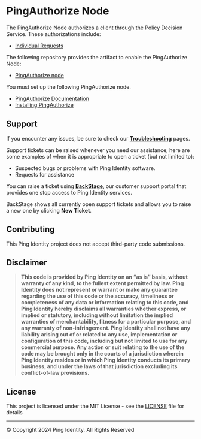<!--
 * This code is to be used exclusively in connection with Ping Identity Corporation software or services. Ping Identity Corporation only offers such software or services to legal entities who have entered into a binding license agreement with Ping Identity Corporation.
 *
 * Copyright 2024 Ping Identity Corporation. All Rights Reserved
-->

# PingAuthorize Node

The PingAuthorize Node authorizes a client through the Policy Decision Service. These authorizations include:

* [Individual Requests](https://apidocs.pingidentity.com/pingauthorize/authorization-policy-decision/v1/api/guide/#post-authorize-client-with-individual-decision:~:text=leave%20it%20empty.-,Authorize%20client%20with%20individual%20decision,-%7B%7BapiPath%7D%7D/governance%2Dengine)

The following repository provides the artifact to enable the PingAuthorize Node:

* [PingAuthorize node](https://github.com/ForgeRock/tntp-ping-authorize/blob/main/docs/pingauthorize/README.md)

You must set up the following PingAuthorize node.

* [PingAuthorize Documentation](https://docs.pingidentity.com/r/en-us/pingauthorize-100/paz_home_landing_page)
* [Installing PingAuthorize](https://docs.pingidentity.com/r/en-us/pingauthorize-100/paz_install_pingauthorize)

<!-- SUPPORT -->
## Support

If you encounter any issues, be sure to check our **[Troubleshooting](https://backstage.forgerock.com/knowledge/kb/article/a68547609)** pages.

Support tickets can be raised whenever you need our assistance; here are some examples of when it is appropriate to open a ticket (but not limited to):

* Suspected bugs or problems with Ping Identity software.
* Requests for assistance

You can raise a ticket using **[BackStage](https://backstage.forgerock.com/support/tickets)**, our customer support portal that provides one stop access to Ping Identity services.

BackStage shows all currently open support tickets and allows you to raise a new one by clicking **New Ticket**.

<!-- COLLABORATION -->

## Contributing

This Ping Identity project does not accept third-party code submissions.

<!------------------------------------------------------------------------------------------------------------------------------------>
<!-- LEGAL -->

## Disclaimer

> **This code is provided by Ping Identity on an “as is” basis, without warranty of any kind, to the fullest extent permitted by law.
>Ping Identity does not represent or warrant or make any guarantee regarding the use of this code or the accuracy,
>timeliness or completeness of any data or information relating to this code, and Ping Identity hereby disclaims all warranties whether express,
>or implied or statutory, including without limitation the implied warranties of merchantability, fitness for a particular purpose,
>and any warranty of non-infringement. Ping Identity shall not have any liability arising out of or related to any use,
>implementation or configuration of this code, including but not limited to use for any commercial purpose.
>Any action or suit relating to the use of the code may be brought only in the courts of a jurisdiction wherein
>Ping Identity resides or in which Ping Identity conducts its primary business, and under the laws of that jurisdiction excluding its conflict-of-law provisions.**

<!------------------------------------------------------------------------------------------------------------------------------------>
<!-- LICENSE - Links to the MIT LICENSE file in each repo. -->

## License

This project is licensed under the MIT License - see the [LICENSE](LICENSE) file for details

---

&copy; Copyright 2024 Ping Identity. All Rights Reserved

[pingidentity-logo]: https://www.pingidentity.com/content/dam/picr/nav/Ping-Logo-2.svg "Ping Identity Logo"